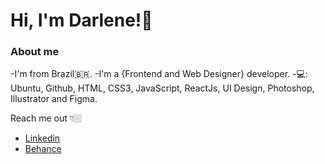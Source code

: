 #  Hi, I'm Darlene!👋

### About me
-I'm from Brazil🇧🇷.
-I'm a {Frontend and Web Designer} developer.
-💻: Ubuntu, Github, HTML, CSS3, JavaScript, ReactJs, UI Design, Photoshop, Illustrator and Figma.


Reach me out 👇🏼
- [Linkedin](https://www.linkedin.com/in/darlene-pereira/)
- [Behance](https://www.behance.net/darleneplima)



<!--
**darlenepereira/darlenepereira** is a ✨ _special_ ✨ repository because its `README.md` (this file) appears on your GitHub profile.

Here are some ideas to get you started:

- 🔭 I’m currently working on ...
- 🌱 I’m currently learning ...
- 👯 I’m looking to collaborate on ...
- 🤔 I’m looking for help with ...
- 💬 Ask me about ...
- 📫 How to reach me: ...
- 😄 Pronouns: ...
- ⚡ Fun fact: ...
-->
